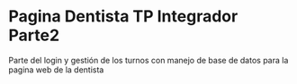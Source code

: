 # Pagina Dentista TP Integrador Parte2
Parte del login y gestión de los turnos con manejo de base de datos para la pagina web de la dentista
